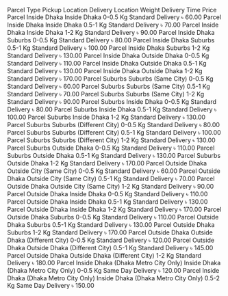 Parcel Type
Pickup Location
Delivery Location
Weight
Delivery Time
Price
Parcel
Inside Dhaka
Inside Dhaka
0-0.5 Kg
Standard Delivery
৳ 60.00
Parcel
Inside Dhaka
Inside Dhaka
0.5-1 Kg
Standard Delivery
৳ 70.00
Parcel
Inside Dhaka
Inside Dhaka
1-2 Kg
Standard Delivery
৳ 90.00
Parcel
Inside Dhaka
Suburbs
0-0.5 Kg
Standard Delivery
৳ 80.00
Parcel
Inside Dhaka
Suburbs
0.5-1 Kg
Standard Delivery
৳ 100.00
Parcel
Inside Dhaka
Suburbs
1-2 Kg
Standard Delivery
৳ 130.00
Parcel
Inside Dhaka
Outside Dhaka
0-0.5 Kg
Standard Delivery
৳ 110.00
Parcel
Inside Dhaka
Outside Dhaka
0.5-1 Kg
Standard Delivery
৳ 130.00
Parcel
Inside Dhaka
Outside Dhaka
1-2 Kg
Standard Delivery
৳ 170.00
Parcel
Suburbs
Suburbs (Same City)
0-0.5 Kg
Standard Delivery
৳ 60.00
Parcel
Suburbs
Suburbs (Same City)
0.5-1 Kg
Standard Delivery
৳ 70.00
Parcel
Suburbs
Suburbs (Same City)
1-2 Kg
Standard Delivery
৳ 90.00
Parcel
Suburbs
Inside Dhaka
0-0.5 Kg
Standard Delivery
৳ 80.00
Parcel
Suburbs
Inside Dhaka
0.5-1 Kg
Standard Delivery
৳ 100.00
Parcel
Suburbs
Inside Dhaka
1-2 Kg
Standard Delivery
৳ 130.00
Parcel
Suburbs
Suburbs (Different City)
0-0.5 Kg
Standard Delivery
৳ 80.00
Parcel
Suburbs
Suburbs (Different City)
0.5-1 Kg
Standard Delivery
৳ 100.00
Parcel
Suburbs
Suburbs (Different City)
1-2 Kg
Standard Delivery
৳ 130.00
Parcel
Suburbs
Outside Dhaka
0-0.5 Kg
Standard Delivery
৳ 110.00
Parcel
Suburbs
Outside Dhaka
0.5-1 Kg
Standard Delivery
৳ 130.00
Parcel
Suburbs
Outside Dhaka
1-2 Kg
Standard Delivery
৳ 170.00
Parcel
Outside Dhaka
Outside City (Same City)
0-0.5 Kg
Standard Delivery
৳ 60.00
Parcel
Outside Dhaka
Outside City (Same City)
0.5-1 Kg
Standard Delivery
৳ 70.00
Parcel
Outside Dhaka
Outside City (Same City)
1-2 Kg
Standard Delivery
৳ 90.00
Parcel
Outside Dhaka
Inside Dhaka
0-0.5 Kg
Standard Delivery
৳ 110.00
Parcel
Outside Dhaka
Inside Dhaka
0.5-1 Kg
Standard Delivery
৳ 130.00
Parcel
Outside Dhaka
Inside Dhaka
1-2 Kg
Standard Delivery
৳ 170.00
Parcel
Outside Dhaka
Suburbs
0-0.5 Kg
Standard Delivery
৳ 110.00
Parcel
Outside Dhaka
Suburbs
0.5-1 Kg
Standard Delivery
৳ 130.00
Parcel
Outside Dhaka
Suburbs
1-2 Kg
Standard Delivery
৳ 170.00
Parcel
Outside Dhaka
Outside Dhaka (Different City)
0-0.5 Kg
Standard Delivery
৳ 120.00
Parcel
Outside Dhaka
Outside Dhaka (Different City)
0.5-1 Kg
Standard Delivery
৳ 145.00
Parcel
Outside Dhaka
Outside Dhaka (Different City)
1-2 Kg
Standard Delivery
৳ 180.00
Parcel
Inside Dhaka (Dhaka Metro City Only)
Inside Dhaka (Dhaka Metro City Only)
0-0.5 Kg
Same Day Delivery
৳ 120.00
Parcel
Inside Dhaka (Dhaka Metro City Only)
Inside Dhaka (Dhaka Metro City Only)
0.5-2 Kg
Same Day Delivery
৳ 150.00